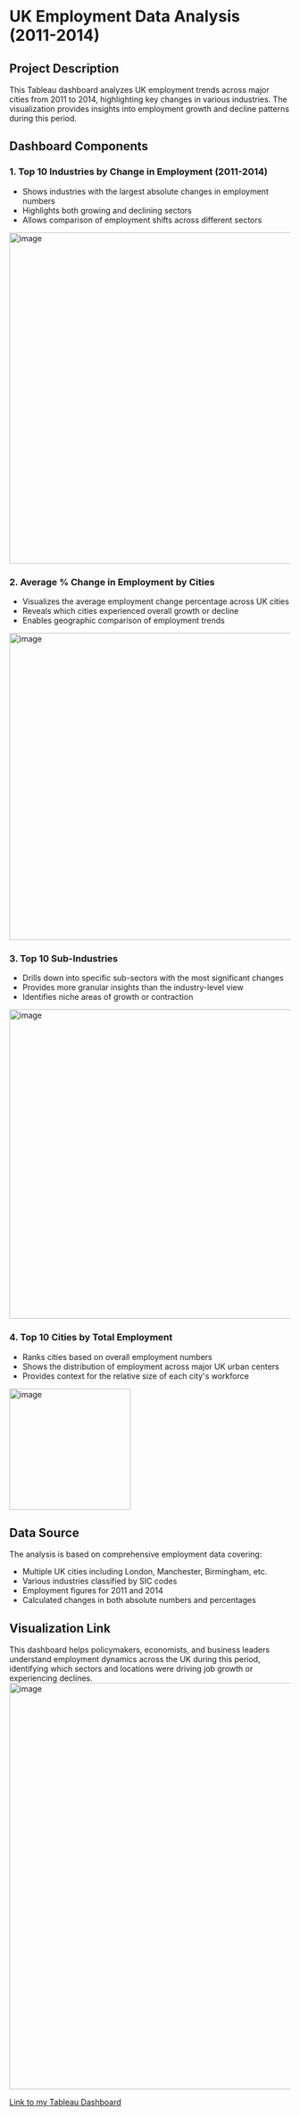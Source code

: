 # UK Employment Data Analysis (2011-2014)

## Project Description

This Tableau dashboard analyzes UK employment trends across major cities from 2011 to 2014, highlighting key changes in various industries. The visualization provides insights into employment growth and decline patterns during this period.

## Dashboard Components

### 1. Top 10 Industries by Change in Employment (2011-2014)
- Shows industries with the largest absolute changes in employment numbers  
- Highlights both growing and declining sectors  
- Allows comparison of employment shifts across different sectors
<img width="593" alt="image" src="https://github.com/user-attachments/assets/c6d91c5f-50d6-48df-99a4-4db052689c16" />


### 2. Average % Change in Employment by Cities
- Visualizes the average employment change percentage across UK cities  
- Reveals which cities experienced overall growth or decline  
- Enables geographic comparison of employment trends  

<img width="550" alt="image" src="https://github.com/user-attachments/assets/9c2b455e-9b9a-4e5d-a432-5cb38adfae35" />

### 3. Top 10 Sub-Industries
- Drills down into specific sub-sectors with the most significant changes  
- Provides more granular insights than the industry-level view  
- Identifies niche areas of growth or contraction
<img width="554" alt="image" src="https://github.com/user-attachments/assets/b603e284-6b72-490e-aa9a-2d81703c3a63" />
  

### 4. Top 10 Cities by Total Employment
- Ranks cities based on overall employment numbers  
- Shows the distribution of employment across major UK urban centers  
- Provides context for the relative size of each city's workforce  
<img width="217" alt="image" src="https://github.com/user-attachments/assets/76a4ce18-1e48-4152-b7d1-9ab06078c0b5" />

## Data Source
The analysis is based on comprehensive employment data covering:  
- Multiple UK cities including London, Manchester, Birmingham, etc.  
- Various industries classified by SIC codes  
- Employment figures for 2011 and 2014  
- Calculated changes in both absolute numbers and percentages  

## Visualization Link  

This dashboard helps policymakers, economists, and business leaders understand employment dynamics across the UK during this period, identifying which sectors and locations were driving job growth or experiencing declines.
<img width="728" alt="image" src="https://github.com/user-attachments/assets/ad3774d1-6c25-4aa3-be30-4c99e6d987e2" />

[Link to my Tableau Dashboard](https://public.tableau.com/app/profile/logambigai.kuppusamy/viz/UKEmploymentData_17466118827160/UKDashboard)  

